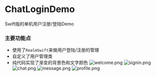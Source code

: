 # ChatLoginDemo
Swift版的单机用户注册/登陆Demo
### 主要功能点
- 使用了`RealmSwift`来做用户登陆/注册的管理
- 自定义了用户管理类
- 纯代码实现了渐变的背景色和文字颜色
![welcome.png](welcome.png)
![signin.png](signin.png)
![chat.png](chat.png)
![message.png](message.png)
![profile.png](profile.png)